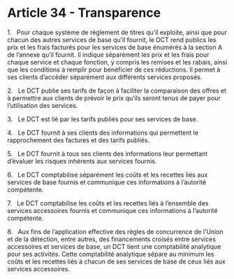 # Article 34 - Transparence


1.   Pour chaque système de règlement de titres qu’il exploite, ainsi que pour chacun des autres services de base qu’il fournit, le DCT rend publics les prix et les frais facturés pour les services de base énumérés à la section A de l’annexe qu’il fournit. Il indique séparément les prix et les frais pour chaque service et chaque fonction, y compris les remises et les rabais, ainsi que les conditions à remplir pour bénéficier de ces réductions. Il permet à ses clients d’accéder séparément aux différents services proposés.

2.   Le DCT publie ses tarifs de façon à faciliter la comparaison des offres et à permettre aux clients de prévoir le prix qu’ils seront tenus de payer pour l’utilisation des services.

3.   Le DCT est lié par les tarifs publiés pour ses services de base.

4.   Le DCT fournit à ses clients des informations qui permettent le rapprochement des factures et des tarifs publiés.

5.   Le DCT fournit à tous ses clients des informations leur permettant d’évaluer les risques inhérents aux services fournis.

6.   Le DCT comptabilise séparément les coûts et les recettes liés aux services de base fournis et communique ces informations à l’autorité compétente.

7.   Le DCT comptabilise les coûts et les recettes liés à l’ensemble des services accessoires fournis et communique ces informations à l’autorité compétente.

8.   Aux fins de l’application effective des règles de concurrence de l’Union et de la détection, entre autres, des financements croisés entre services accessoires et services de base, un DCT tient une comptabilité analytique pour ses activités. Cette comptabilité analytique sépare au minimum les coûts et les recettes liés à chacun de ses services de base de ceux liés aux services accessoires.
